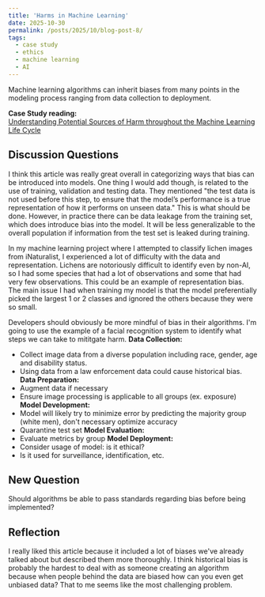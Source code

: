 ```yaml
---
title: 'Harms in Machine Learning'
date: 2025-10-30
permalink: /posts/2025/10/blog-post-8/
tags:
  - case study
  - ethics
  - machine learning
  - AI
---
```


Machine learning algorithms can inherit biases from many points in the modeling process ranging from data collection to deployment. 

**Case Study reading:**  
[Understanding Potential Sources of Harm throughout the Machine Learning Life Cycle]([https://arstechnica.com/science/2025/09/these-psychological-tricks-can-get-llms-to-respond-to-forbidden-prompts/](https://mit-serc.pubpub.org/pub/potential-sources-of-harm-throughout-the-machine-learning-life-cycle/release/2))

Discussion Questions
---
I think this article was really great overall in categorizing ways that bias can be introduced into models. One thing I would add though, is related to the use of training, validation and testing data. They mentioned "the test data is not used before this step, to ensure that the model’s performance is a true representation of how it performs on unseen data." This is what should be done. However, in practice there can be data leakage from the training set, which does introduce bias into the model. It will be less generalizable to the overall population if information from the test set is leaked during training. 

In my machine learning project where I attempted to classify lichen images from iNaturalist, I experienced a lot of difficulty with the data and representation. Lichens are notoriously difficult to identify even by non-AI, so I had some species that had a lot of observations and some that had very few observations. This could be an example of representation bias. The main issue I had when training my model is that the model preferentially picked the largest 1 or 2 classes and ignored the others because they were so small. 

Developers should obviously be more mindful of bias in their algorithms. I'm going to use the example of a facial recognition system to identify what steps we can take to mititgate harm.
**Data Collection:**    
- Collect image data from a diverse population including race, gender, age and disability status.
- Using data from a law enforcement data could cause historical bias.
**Data Preparation:**    
- Augment data if necessary
- Ensure image processing is applicable to all groups (ex. exposure)
**Model Development:**    
- Model will likely try to minimize error by predicting the majority group (white men), don't necessary optimize accuracy
- Quarantine test set
**Model Evaluation:**    
- Evaluate metrics by group
**Model Deployment:**    
- Consider usage of model: is it ethical?
- Is it used for surveillance, identification, etc.

## New Question
Should algorithms be able to pass standards regarding bias before being implemented? 

## Reflection
I really liked this article because it included a lot of biases we've already talked about but described them more thoroughly. I think historical bias is probably the hardest to deal with as someone creating an algorithm because when people behind the data are biased how can you even get unbiased data? That to me seems like the most challenging problem. 
